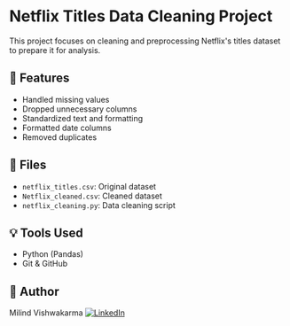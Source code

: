 # Netflix Titles Data Cleaning Project

This project focuses on cleaning and preprocessing Netflix's titles dataset to prepare it for analysis.

## 📂 Features
- Handled missing values
- Dropped unnecessary columns
- Standardized text and formatting
- Formatted date columns
- Removed duplicates

## 📁 Files
- `netflix_titles.csv`: Original dataset
- `Netflix_cleaned.csv`: Cleaned dataset
- `netflix_cleaning.py`: Data cleaning script

## 💡 Tools Used
- Python (Pandas)
- Git & GitHub

## 🚀 Author
Milind Vishwakarma
[![LinkedIn](https://img.shields.io/badge/LinkedIn-blue?style=flat&logo=linkedin)](https://www.linkedin.com/in/milindvishwakarma)